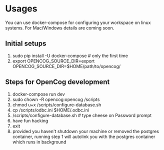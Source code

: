 # Usages

You can use docker-compose for configuring your workspace on linux systems. For
Mac/Windows details are coming soon.

## Initial setups
1. sudo pip install -U docker-compose # only the first time
2. export OPENCOG_SOURCE_DIR=export OPENCOG_SOURCE_DIR=$HOME/path/to/opencog/

## Steps for OpenCog development
1. docker-compose run dev
2. sudo chown -R opencog:opencog /scripts
2. chmod u+x /scripts/configure-database.sh
3. cp /scripts/odbc.ini $HOME/.odbc.ini
3. /scripts/configure-database.sh   # type cheese on Password prompt
4. have fun hacking
5. exit
6. provided you haven't shutdown your machine or removed the postgres container,
   running step 1 will autolink you with the postgres container which runs in
   background


